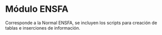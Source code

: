 # Módulo ENSFA
Corresponde a la Normal ENSFA, se incluyen los scripts para creación de tablas e inserciones de información.
